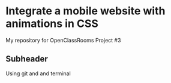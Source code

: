 # Integrate a mobile website with animations in CSS

My repository for OpenClassRooms Project #3

## Subheader

Using git and and terminal
